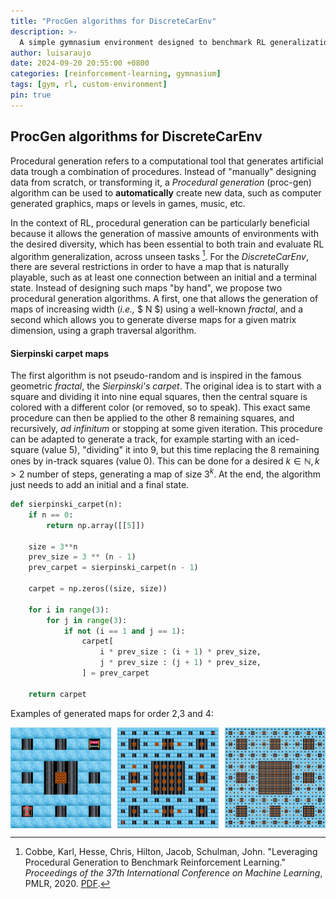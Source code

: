 ```yaml
---
title: "ProcGen algorithms for DiscreteCarEnv"
description: >-
  A simple gymnasium environment designed to benchmark RL generalization.
author: luisaraujo
date: 2024-09-20 20:55:00 +0800
categories: [reinforcement-learning, gymnasium]
tags: [gym, rl, custom-environment]
pin: true
---
```


## ProcGen algorithms for DiscreteCarEnv

Procedural generation refers to a computational tool that generates artificial data trough a combination of procedures. Instead of "manually" designing data from scratch, or transforming it, a *Procedural generation* (proc-gen) algorithm can be used to **automatically** create new data, such as computer generated graphics, maps or levels in games, music, etc.

In the context of RL, procedural generation can be particularly beneficial because it allows the generation of massive amounts of environments with the desired diversity, which has been essential to both train and evaluate RL algorithm generalization, across unseen tasks [^1]. For the *DiscreteCarEnv*, there are several restrictions in order to have a map that is naturally playable, such as at least one connection between an initial and a terminal state. Instead of designing such maps "by hand", we propose two procedural generation algorithms. A first, one that allows the generation of maps of increasing width (*i.e.,* $ N $) using a well-known *fractal*, and a second which allows you to generate diverse maps for a given matrix dimension, using a graph traversal algorithm.

#### Sierpinski carpet maps

The first algorithm is not pseudo-random and is inspired in the famous geometric *fractal*, the *Sierpinski's carpet*. The original idea is to start with a square and dividing it into nine equal squares, then the central square is colored with a different color (or removed, so to speak). This exact same procedure can then be applied to the other 8 remaining squares, and recursively, *ad infinitum* or stopping at some given iteration. This procedure can be adapted to generate a track, for example starting with an iced-square (value 5), "dividing" it into 9, but this time replacing the 8 remaining ones by in-track squares (value 0). This can be done for a desired $k \in \mathbb{N},k{>2}$ number of steps, generating a map of size $3^{k}$. At the end, the algorithm just needs to add an initial and a final state.

```python
def sierpinski_carpet(n):
    if n == 0:
        return np.array([[5]])

    size = 3**n
    prev_size = 3 ** (n - 1)
    prev_carpet = sierpinski_carpet(n - 1)
    
    carpet = np.zeros((size, size))

    for i in range(3):
        for j in range(3):
            if not (i == 1 and j == 1): 
                carpet[
                    i * prev_size : (i + 1) * prev_size,
                    j * prev_size : (j + 1) * prev_size,
                ] = prev_carpet

    return carpet
```

Examples of generated maps for order 2,3 and 4:

<div style="display: grid; grid-template-columns: repeat(3, 1fr); gap: 10px; align-items: center;">
    <img src="/assets/img/sierpinski9.png" style="width: 100%; height: auto;">
    <img src="/assets/img/sierpinski27.png" style="width: 100%; height: auto;">
    <img src="/assets/img/sierpinski81.png" style="width: 100%; height: auto;">
</div>

[^1]: Cobbe, Karl, Hesse, Chris, Hilton, Jacob, Schulman, John. "Leveraging Procedural Generation to Benchmark Reinforcement Learning." *Proceedings of the 37th International Conference on Machine Learning*, PMLR, 2020. [PDF](http://proceedings.mlr.press/v119/cobbe20a/cobbe20a.pdf).
